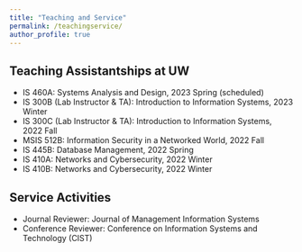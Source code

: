 ```yaml
---
title: "Teaching and Service"
permalink: /teachingservice/
author_profile: true
---
```


## Teaching Assistantships at UW
- IS 460A: Systems Analysis and Design, 2023 Spring (scheduled)
- IS 300B (Lab Instructor & TA): Introduction to Information Systems, 2023 Winter
- IS 300C (Lab Instructor & TA): Introduction to Information Systems, 2022 Fall
- MSIS 512B: Information Security in a Networked World, 2022 Fall
- IS 445B: Database Management, 2022 Spring
- IS 410A: Networks and Cybersecurity, 2022 Winter
- IS 410B: Networks and Cybersecurity, 2022 Winter

## Service Activities
- Journal Reviewer: Journal of Management Information Systems
- Conference Reviewer: Conference on Information Systems and Technology (CIST)
